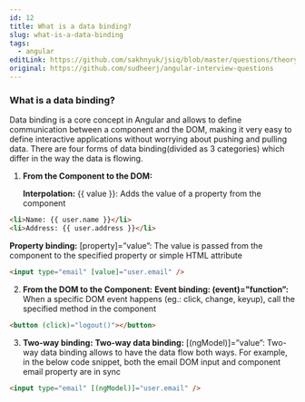 ```yaml
---
id: 12
title: What is a data binding?
slug: what-is-a-data-binding
tags:
  - angular
editLink: https://github.com/sakhnyuk/jsiq/blob/master/questions/theory/angular/12.md
original: https://github.com/sudheerj/angular-interview-questions
---
```


### What is a data binding?

Data binding is a core concept in Angular and allows to define communication between a component and the DOM, making it very easy to define interactive applications without worrying about pushing and pulling data. There are four forms of data binding(divided as 3 categories) which differ in the way the data is flowing.

1. **From the Component to the DOM:**

   **Interpolation:** {{ value }}: Adds the value of a property from the component

```html
<li>Name: {{ user.name }}</li>
<li>Address: {{ user.address }}</li>
```

**Property binding:** [property]=”value”: The value is passed from the component to the specified property or simple HTML attribute

```html
<input type="email" [value]="user.email" />
```

2. **From the DOM to the Component:** **Event binding: (event)=”function”:** When a specific DOM event happens (eg.: click, change, keyup), call the specified method in the component

```html
<button (click)="logout()"></button>
```

3. **Two-way binding:** **Two-way data binding:** [(ngModel)]=”value”: Two-way data binding allows to have the data flow both ways. For example, in the below code snippet, both the email DOM input and component email property are in sync

```html
<input type="email" [(ngModel)]="user.email" />
```